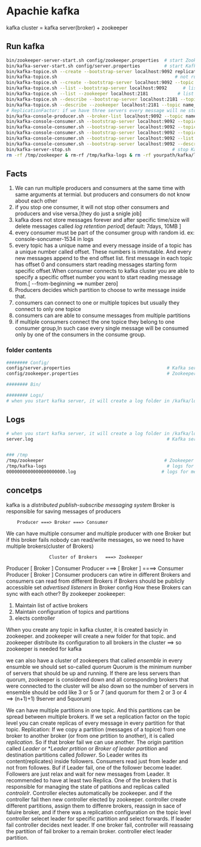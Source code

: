 
# Apachie kafka

kafka cluster = kafka server(broker) + zookeeper

## Run kafka
```bash
bin/zookeeper-server-start.sh config/zookeeper.properties  # start Zookeeper in port 2181
bin/kafka-server-start.sh config/server.properties         # start Kafka server(broker) in port 9092
bin/kafka-topice.sh --create --bootstrap-server localhost:9092 replication-factor 1 partitions 3 --topic name_of_topice  # create a new topic with three folder in /tmp/kafka-logs
bin/kafka-topice.sh                                            # not run just show arguments
bin/kafka-topice.sh --create --bootstrap-server localhost:9092 --topic name_of_topice  # create a new topic with default arguements
bin/kafka-topice.sh --list --bootstrap-server localhost:9092      # list all available topics
bin/kafka-topice.sh --list --zookeeper localhost:2181           # list all available topics
bin/kafka-topice.sh --describe --bootstrap-server localhost:2181 --topic name_of_topice          # describe a topic
bin/kafka-topice.sh --describe --zookeeper localhost:2181 --topic name_of_topice  # describe configuration of topic, 1.pratitionCount: number of folders per topic, 2.ReplicationFactor: the number of servers where data will store 3. details for every partition[ number of folders +  id of broker by default is zero]
# ReplicationFactor: if we have three servers every message will ne stores in every of three servers, so if one server can not be available the others can
bin/kafka-console-producer.sh --broker-list localhost:9092 --topic name_of_topice  # connect to broker for writting messages
bin/kafka-console-consumer.sh --bootstrap-server localhost:9092 --topic name_of_topice  # connect to broker for reading just new messages
bin/kafka-console-consumer.sh --bootstrap-server localhost:9092 --topic name_of_topice --from-beginning  # connect to broker for reading messages from beginning (all messages) [if you run another consumer, the new consumer can read message too]
bin/kafka-console-consumer.sh --bootstrap-server localhost:9092 --topic name_of_topice --group GROUP --from-beginning # connect to broker with consumer group
bin/kafka-console-consumer.sh --bootstrap-server localhost:9092 --list  # list consumer groups 
bin/kafka-console-consumer.sh --bootstrap-server localhost:9092 --describe --group GROUP # describe consumer group
bin/kafka-server-stop.sh                                      # stop Kafka server
rm -rf /tmp/zookeeper & rm-rf /tmp/kafka-logs & rm -rf yourpath/kafka/logs   # delete logs in kafka
```
## Facts
1. We can run multiple producers and consumers at the same time with same arguments at termial. but producers and consumers do not know about each other
2. if you stop one consumer, it will not stop other consumers and producers and vise versa.[they do just a  snigle job]
3. kafka does not store messages forever and after specific time/size will delete messages called *log retention period*[ default: 7days, 10MB ]
4. every consumer must be part of the consumer group with random id. ex: console-soncumer-1534 in logs
5. every topic has a unique name and every message inside of a topic has a unique number called offset. These numbers is immutable. And every new messages append to the end offset list. first message in each topic has offset 0 and consumers start reading messages starting form specific offset.When consumer connects to kafka cluster you are able to specify a specific offset number you want to start reading message from.[ --from-beginning ==> number zero]
6. Producers decides which partition to choose to write message inside that.
7. consumers can connect to one or multiple topices but usually they connect to only one topice
8. consumers can are able to consume messages from multiple partitions
9. if multiple consumers connect the one topice they belong to one consumer group,In such case every single message will be consumed only by one of the consumers in the consume group.

### folder contents
```bash
######## Config/
config/server.properties                                    # Kafka server config
config/zookeeper.properties                                 # Zookeeper config

######## Bin/

######## Logs/
# when you start kafka server, it will create a log folder in /kafka/logs across bin/ and config/
```

## Logs
```bash
# when you start kafka server, it will create a log folder in /kafka/logs across bin/ and config/
server.log                                                  # Kafka server log [samae as your terminal]


### /tmp
/tmp/zookeeper                                             # Zookeeper logs has diff path
/tmp/kafka-logs                                             # logs for producers and consumer [new topic creates a new folder]
0000000000000000000000.log                                # logs for messages of prodeucers
```

## concetps
kafka is a *distributed* *publish-subscribe* *messaging system*
Broker is responsible for saving messages of producers

        Producer ===> Broker ===> Consumer

We can have multiple consumer and multiple producer with one Broker but if this broker fails nobody can read/write messages, so we need to have multiple brokers(cluster of Brokers)

                    Cluster of Brokers   ===> Zookeeper
Producer        [      Broker         ]       Consumer
Producer ===>   [      Broker         ] ====> Consumer
Producer        [      Broker         ]       Consumer
producers can wtire in different Brokers and consumers can read from different Brokers
if Brokers should be publicly accessible set *advertised listeners* in Broker config
How these Brokers can sync with each other? By zookeeper
zookeeper: 
1. Maintain list of active brokers
2. Maintain configuration of topics and partitions
3. elects controller

When you create any topic in kafka cluster, it is created basicly in zookeeper. and zookeeper will create a new folder for that topic. and zookeeper distribute its configuration to all brokers in the cluster ==> so zookeeper is needed for kafka

we can also have a cluster of zookeepers that called *ensemble*
in every ensumble we should set so-called *quorum*
Quorum is the minimum number of servers that should be up and running. If there are less servers than quorum, zookeeper is considered down and all coresponding  brokers that were connected to the cluster will be also down 
so the number of servers in ensemble should be odd like 3 or 5 or 7 (and quorum for them 2 or 3 or 4 ==> (n+1)+1) 9server and 5quorum)

We can have multiple partitions in one topic. And this partitions can be spread between multiple brokers.
If we set a replication factor on the topic level you can create replicas of every message in every partition for that topic.
Replication: If we copy a partition (messages of a topice) from one broker to another broker (or from one prtition to another),
it is called *replication*. So if that broker fail we can use another. The origin partition called *Leader* or **Leader prtition* or *Broker of leader partition* and destination partitions called *follower*. So Leader writes its content(replicates) inside followers. 
Consumers read just from leader and not from followes. Buf if Leader fail, one of the follower become leader. Followers are just relax and wait for
new messages from Leader.
It recommended to have at least two Replica.
One of the brokers that is responsible for managing the state of patitions and replicas called *controlelr*. Controller electes
automatically be zookeeper. and if the controller fail then new controller elected by zookeeper.
controller create different partitions, assign them to diffenre brokers, reassign in sace of faluire broker, and if there was a replication 
configuration on the topic level controller selecet leader for specific partition and select forwards. If leader fail controller decides next leader.
If one broker fail, controller will reassaing the partition of fail broker to a remain broker. controller elect leader partition.




